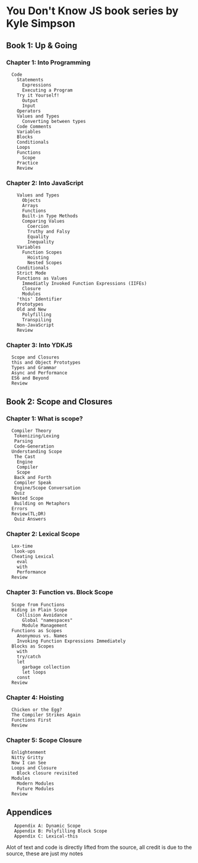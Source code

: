 # You Don't Know JS book series by Kyle Simpson

## Book 1: Up & Going

### Chapter 1: Into Programming
```
  Code
    Statements
  	  Expressions
  	  Executing a Program
  	Try it Yourself!
  	  Output
  	  Input
  	Operators
  	Values and Types
  	  Converting between types
  	Code Comments
  	Variables
  	Blocks
  	Conditionals
  	Loops
  	Functions
  	  Scope
  	Practice
  	Review
```
### Chapter 2: Into JavaScript
```
    Values and Types
      Objects
      Arrays
      Functions
      Built-in Type Methods
      Comparing Values
        Coercion
        Truthy and Falsy
        Equality
        Inequality
    Variables
      Function Scopes
        Hoisting
        Nested Scopes
    Conditionals
    Strict Mode
    Functions as Values
      Immediatly Invoked Function Expressions (IIFEs)
      Closure
      Modules
    'this' Identifier
    Prototypes
    Old and New
      Polyfilling
      Transpiling
    Non-JavaScript
    Review
```
### Chapter 3: Into YDKJS
```
  Scope and Closures
  this and Object Prototypes
  Types and Grammar
  Async and Performance
  ES6 and Beyond
  Review
```
## Book 2: Scope and Closures

### Chapter 1: What is scope?
```
  Compiler Theory
   Tokenizing/Lexing
   Parsing
   Code-Generation
  Understanding Scope
   The Cast
    Engine
    Compiler
    Scope
   Back and Forth
   Compiler Speak
   Engine/Scope Conversation
   Quiz
  Nested Scope
   Building on Metaphors
  Errors
  Review(TL;DR)
   Quiz Answers
```
### Chapter 2: Lexical Scope
```
  Lex-time
   look-ups
  Cheating Lexical
    eval
    with
    Performance
  Review
```
### Chapter 3: Function vs. Block Scope
```
  Scope from Functions
  Hiding in Plain Scope
    Collision Avoidance
      Global "namespaces"
      Module Management
  Functions as Scopes
    Anonymous vs. Names
    Invoking Function Expressions Immediately
  Blocks as Scopes
    with
    try/catch
    let
      garbage collection
      let loops
    const
  Review
```
### Chapter 4: Hoisting
```
  Chicken or the Egg?
  The Compiler Strikes Again
  Functions First
  Review
```
### Chapter 5: Scope Closure
```
  Enlightenment
  Nitty Gritty
  Now I can See
  Loops and Closure
    Block closure revisited
  Modules
    Modern Modules
    Future Modules
  Review
``` 
## Appendices 
```
   Appendix A: Dynamic Scope
   Appendix B: Polyfilling Block Scope
   Appendix C: Lexical-this
```




  





Alot of text and code is directly lifted from the source, all credit is due to the source, these are just my notes

